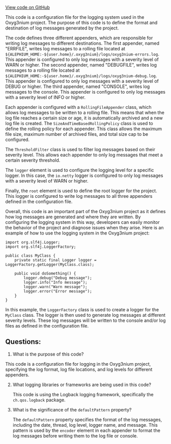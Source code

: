 [View code on GitHub](https://github.com/oxyg3nium/oxyg3nium/wallet/src/main/resources/logback.xml)

This code is a configuration file for the logging system used in the Oxyg3nium project. The purpose of this code is to define the format and destination of log messages generated by the project. 

The code defines three different appenders, which are responsible for writing log messages to different destinations. The first appender, named "ERRFILE", writes log messages to a rolling file located at `${ALEPHIUM_HOME:-${user.home}/.oxyg3nium}/logs/oxyg3nium-errors.log`. This appender is configured to only log messages with a severity level of WARN or higher. The second appender, named "DEBUGFILE", writes log messages to a rolling file located at `${ALEPHIUM_HOME:-${user.home}/.oxyg3nium}/logs/oxyg3nium-debug.log`. This appender is configured to only log messages with a severity level of DEBUG or higher. The third appender, named "CONSOLE", writes log messages to the console. This appender is configured to only log messages with a severity level of INFO or higher.

Each appender is configured with a `RollingFileAppender` class, which allows log messages to be written to a rolling file. This means that when the log file reaches a certain size or age, it is automatically archived and a new log file is created. The `SizeAndTimeBasedRollingPolicy` class is used to define the rolling policy for each appender. This class allows the maximum file size, maximum number of archived files, and total size cap to be configured.

The `ThresholdFilter` class is used to filter log messages based on their severity level. This allows each appender to only log messages that meet a certain severity threshold.

The `logger` element is used to configure the logging level for a specific logger. In this case, the `io.netty` logger is configured to only log messages with a severity level of WARN or higher.

Finally, the `root` element is used to define the root logger for the project. This logger is configured to write log messages to all three appenders defined in the configuration file.

Overall, this code is an important part of the Oxyg3nium project as it defines how log messages are generated and where they are written. By configuring the logging system in this way, developers can easily monitor the behavior of the project and diagnose issues when they arise. Here is an example of how to use the logging system in the Oxyg3nium project:

```
import org.slf4j.Logger;
import org.slf4j.LoggerFactory;

public class MyClass {
    private static final Logger logger = LoggerFactory.getLogger(MyClass.class);

    public void doSomething() {
        logger.debug("Debug message");
        logger.info("Info message");
        logger.warn("Warn message");
        logger.error("Error message");
    }
}
```

In this example, the `LoggerFactory` class is used to create a logger for the `MyClass` class. The logger is then used to generate log messages at different severity levels. These log messages will be written to the console and/or log files as defined in the configuration file.
## Questions: 
 1. What is the purpose of this code?
   
   This code is a configuration file for logging in the Oxyg3nium project, specifying the log format, log file locations, and log levels for different appenders.

2. What logging libraries or frameworks are being used in this code?
   
   This code is using the Logback logging framework, specifically the `ch.qos.logback` package.

3. What is the significance of the `defaultPattern` property?
   
   The `defaultPattern` property specifies the format of the log messages, including the date, thread, log level, logger name, and message. This pattern is used by the `encoder` element in each appender to format the log messages before writing them to the log file or console.